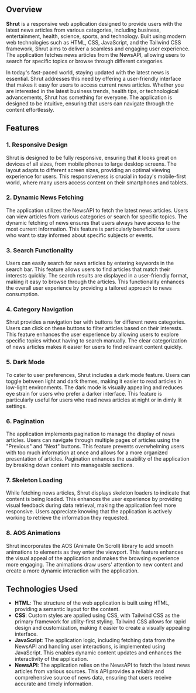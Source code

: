 ## Overview

**Shrut** is a responsive web application designed to provide users with the latest news articles from various categories, including business, entertainment, health, science, sports, and technology. Built using modern web technologies such as HTML, CSS, JavaScript, and the Tailwind CSS framework, Shrut aims to deliver a seamless and engaging user experience. The application fetches news articles from the NewsAPI, allowing users to search for specific topics or browse through different categories.

In today's fast-paced world, staying updated with the latest news is essential. Shrut addresses this need by offering a user-friendly interface that makes it easy for users to access current news articles. Whether you are interested in the latest business trends, health tips, or technological advancements, Shrut has something for everyone. The application is designed to be intuitive, ensuring that users can navigate through the content effortlessly.

## Features

### 1. Responsive Design
Shrut is designed to be fully responsive, ensuring that it looks great on devices of all sizes, from mobile phones to large desktop screens. The layout adapts to different screen sizes, providing an optimal viewing experience for users. This responsiveness is crucial in today's mobile-first world, where many users access content on their smartphones and tablets.

### 2. Dynamic News Fetching
The application utilizes the NewsAPI to fetch the latest news articles. Users can view articles from various categories or search for specific topics. The dynamic fetching of news ensures that users always have access to the most current information. This feature is particularly beneficial for users who want to stay informed about specific subjects or events.

### 3. Search Functionality
Users can easily search for news articles by entering keywords in the search bar. This feature allows users to find articles that match their interests quickly. The search results are displayed in a user-friendly format, making it easy to browse through the articles. This functionality enhances the overall user experience by providing a tailored approach to news consumption.

### 4. Category Navigation
Shrut provides a navigation bar with buttons for different news categories. Users can click on these buttons to filter articles based on their interests. This feature enhances the user experience by allowing users to explore specific topics without having to search manually. The clear categorization of news articles makes it easier for users to find relevant content quickly.

### 5. Dark Mode
To cater to user preferences, Shrut includes a dark mode feature. Users can toggle between light and dark themes, making it easier to read articles in low-light environments. The dark mode is visually appealing and reduces eye strain for users who prefer a darker interface. This feature is particularly useful for users who read news articles at night or in dimly lit settings.

### 6. Pagination
The application implements pagination to manage the display of news articles. Users can navigate through multiple pages of articles using the "Previous" and "Next" buttons. This feature prevents overwhelming users with too much information at once and allows for a more organized presentation of articles. Pagination enhances the usability of the application by breaking down content into manageable sections.

### 7. Skeleton Loading
While fetching news articles, Shrut displays skeleton loaders to indicate that content is being loaded. This enhances the user experience by providing visual feedback during data retrieval, making the application feel more responsive. Users appreciate knowing that the application is actively working to retrieve the information they requested.

### 8. AOS Animations
Shrut incorporates the AOS (Animate On Scroll) library to add smooth animations to elements as they enter the viewport. This feature enhances the visual appeal of the application and makes the browsing experience more engaging. The animations draw users' attention to new content and create a more dynamic interaction with the application.

## Technologies Used
- **HTML**: The structure of the web application is built using HTML, providing a semantic layout for the content.
- **CSS**: Custom styles are applied using CSS, with Tailwind CSS as the primary framework for utility-first styling. Tailwind CSS allows for rapid design and customization, making it easier to create a visually appealing interface.
- **JavaScript**: The application logic, including fetching data from the NewsAPI and handling user interactions, is implemented using JavaScript. This enables dynamic content updates and enhances the interactivity of the application.
- **NewsAPI**: The application relies on the NewsAPI to fetch the latest news articles from various sources. This API provides a reliable and comprehensive source of news data, ensuring that users receive accurate and timely information.
